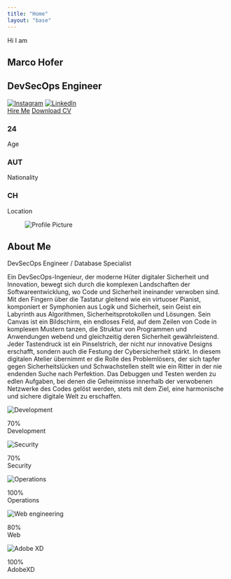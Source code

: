 ```yaml
---
title: "Home"
layout: "base"
---
```


<section id="home">
  <div class="container">
    <div class="intro">
      <p>Hi I am</p>
      <h1>Marco Hofer</h1>
      <h2>DevSecOps Engineer</h2>
      <div class="socials">
        <a target="_blank" href="https://www.instagram.com/marxosan/"><img src="instagram1.png" alt="Instagram"></a>
        <a target="_blank" href="https://www.linkedin.com/in/marco-hofer-38b659207/"><img src="linkedin1.png" alt="LinkedIn"></a>
      </div>
      <div class="buttons">
        <a href="#" class="btn">Hire Me</a>
        <a href="#" class="btn-secondary">Download CV</a>
      </div>
      <div class="stats">
        <div class="stat-box">
          <h3>24</h3>
          <p>Age</p>
        </div>
        <div class="stat-box">
          <h3>AUT</h3>
          <p>Nationality</p>
        </div>
        <div class="stat-box">
          <h3>CH</h3>
          <p>Location</p>
        </div>
      </div>
    </div>
    <figure class="profile-pic">
      <img src="profile.jpg" alt="Profile Picture">
    </figure>
  </div>
</section>

<div id="about">
  <div class="container about-me">
    <article class="about-content">
      <h2>About Me</h2>
      <p>DevSecOps Engineer / Database Specialist</p>
      <p>Ein DevSecOps-Ingenieur, der moderne Hüter digitaler Sicherheit und Innovation, bewegt sich durch die komplexen Landschaften der Softwareentwicklung, wo Code und Sicherheit ineinander verwoben sind. Mit den Fingern über die Tastatur gleitend wie ein virtuoser Pianist, komponiert er Symphonien aus Logik und Sicherheit, sein Geist ein Labyrinth aus Algorithmen, Sicherheitsprotokollen und Lösungen. Sein Canvas ist ein Bildschirm, ein endloses Feld, auf dem Zeilen von Code in komplexen Mustern tanzen, die Struktur von Programmen und Anwendungen webend und gleichzeitig deren Sicherheit gewährleistend. Jeder Tastendruck ist ein Pinselstrich, der nicht nur innovative Designs erschafft, sondern auch die Festung der Cybersicherheit stärkt. In diesem digitalen Atelier übernimmt er die Rolle des Problemlösers, der sich tapfer gegen Sicherheitslücken und Schwachstellen stellt wie ein Ritter in der nie endenden Suche nach Perfektion. Das Debuggen und Testen werden zu edlen Aufgaben, bei denen die Geheimnisse innerhalb der verwobenen Netzwerke des Codes gelöst werden, stets mit dem Ziel, eine harmonische und sichere digitale Welt zu erschaffen.</p>
    </article>
    <aside class="skills">
      <div class="skill">
        <img src="programming.png" alt="Development">
        <p>70%<br>Development</p>
      </div>
      <div class="skill">
        <img src="security.png" alt="Security">
        <p>70%<br>Security</p>
      </div>
      <div class="skill">
        <img src="operations.png" alt="Operations">
        <p>100%<br>Operations</p>
      </div>
      <div class="skill">
        <img src="web.png" alt="Web engineering">
        <p>80%<br>Web</p>
      </div>
      <div class="skill">
        <img src="xd.png" alt="Adobe XD">
        <p>100%<br>AdobeXD</p>
      </div>
    </aside>
  </div>
</div>
